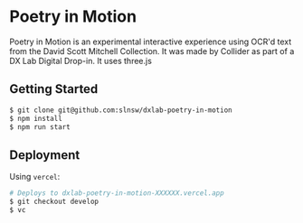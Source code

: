 # Poetry in Motion

Poetry in Motion is an experimental interactive experience using OCR'd text from the David Scott Mitchell Collection. It was made by Collider as part of a DX Lab Digital Drop-in. It uses three.js

## Getting Started

```bash
$ git clone git@github.com:slnsw/dxlab-poetry-in-motion
$ npm install
$ npm run start
```

## Deployment

Using `vercel`:

```bash
# Deploys to dxlab-poetry-in-motion-XXXXXX.vercel.app
$ git checkout develop
$ vc
```
